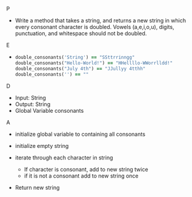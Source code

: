 P 

- Write a method that takes a string, and returns a new string in which every consonant character is doubled. Vowels (a,e,i,o,u), digits, punctuation, and whitespace should not be doubled.

E

- ```ruby
  double_consonants('String') == "SSttrrinngg"
  double_consonants("Hello-World!") == "HHellllo-WWorrlldd!"
  double_consonants("July 4th") == "JJullyy 4tthh"
  double_consonants('') == ""
  ```

D

- Input: String
- Output: String
- Global Variable consonants

A

- initialize global variable to containing all consonants

- initialize empty string

- iterate through each character in string

  - If character is consonant, add to new string twice
  - if it is not a consonant add to new string once

- Return new string

  